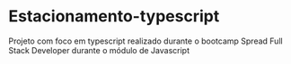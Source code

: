 # Estacionamento-typescript

Projeto com foco em typescript realizado durante o bootcamp Spread Full Stack Developer durante o módulo de Javascript
